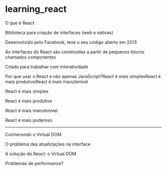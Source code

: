 # learning_react

O que é React

Biblioteca para criação de interfaces (web e nativas)

Desenvolvido pelo Facebook, teve o seu código aberto em 2013

As interfaces do React são construídas a partir de pequenos blocos chamados componentes

Criado para trabalhar com interatividade

Por que usar o React e não apenas JavaScript?React é mais simplesReact é mais produtivoReact é mais manutenível

React é mais simples

React é mais produtivo

React é mais manutenível

React é mais poderoso

------------------------------------------------

Conhecendo o Virtual DOM

O problema das atualizações na interface

A solução do React: o Virtual DOM

Problemas de performance?
